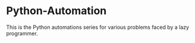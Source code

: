 # Python-Automation 
This is the Python automations series for various problems faced by a lazy programmer. 
